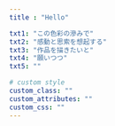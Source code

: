 ```yaml
---
title : "Hello"

txt1: "この色彩の滲みで"
txt2: "感動と思索を想起する"
txt3: "作品を描きたいと"
txt4: "願いつつ"
txt5: ""

# custom style
custom_class: ""
custom_attributes: ""
custom_css: ""
---
```


